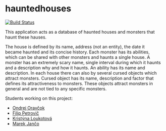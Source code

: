 # hauntedhouses

[![Build Status](https://travis-ci.org/piskula/hauntedhouses.svg?branch=master)](https://travis-ci.org/piskula/hauntedhouses)

This application acts as a database of haunted houses and monsters that haunt these hauses.

The house is defined by its name, address (not an entity), the date it became haunted and its concise history.
Each monster has its abilities, which can be shared with other monsters and haunts a single house.
A monster has an extremely scary name, single interval during which it haunts and a description why and
how it haunts. An ability has its name and description. In each house there can also by several
cursed objects which attract monsters. Cursed object has its name, description and factor that defines
its attractiveness to monsters. These objects attract monsters in general and are not tied to any specific
monsters.

Students working on this project:
- [Ondrej Oravčok](https://github.com/piskula)
- [Filip Petrovič](https://github.com/Fillo7)
- [Kristýna Loukotová](https://github.com/Tilwaen)
- [Marek Jančo](https://github.com/marcus991)
